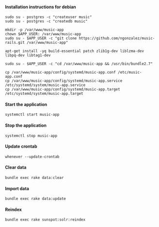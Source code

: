 #### Installation instructions for debian
```
sudo su - postgres -c "createuser music"
sudo su - postgres -c "createdb music"
```

```
mkdir -p /var/www/music-app
chown $APP_USER: /var/www/music-app
sudo su - $APP_USER -c "git clone https://github.com/ngonzalez/music-rails.git /var/www/music-app"
```

```
apt-get install -yq build-essential patch zlib1g-dev liblzma-dev libpq-dev libtag1-dev
```

```
sudo su - $APP_USER -c "cd /var/www/music-app && /usr/bin/bundle2.7"
```

```
cp /var/www/music-app/config/systemd/music-app.conf /etc/music-app.conf
cp /var/www/music-app/config/systemd/music-app.service /etc/systemd/system/music-app.service
cp /var/www/music-app/config/systemd/music-app.target /etc/systemd/system/music-app.target
```

#### Start the application
```
systemctl start music-app
```

#### Stop the application
```
systemctl stop music-app
```

#### Update crontab
```
whenever --update-crontab
```

#### Clear data
```
bundle exec rake data:clear
```

#### Import data
```
bundle exec rake data:update
```

#### Reindex
```
bundle exec rake sunspot:solr:reindex
```
